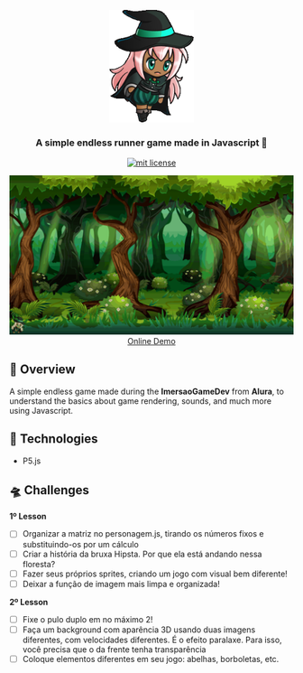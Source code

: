 <p align="center">
	<img src="./src/assets/icons/main.png" width="150" alt="icon" />
</p>	

<h3 align="center">
  A simple endless runner game made in Javascript 🎲
</h3>

<p align="center">
	<a href="https://github.com/guilhermebkel/stuff-delivery">
		<img alt="mit license" src="https://img.shields.io/github/license/guilhermebkel/stuff-delivery?color=0051ff" />
	</a>
</p>

<p align="center">
	<img src="game.gif" alt="gif example" />
	<a href="https://guilhermebkel.github.io/endless-runner-game">Online Demo</a>
</p>

## 📌 Overview

A simple endless game made during the **ImersaoGameDev** from **Alura**, to understand the basics about game rendering, sounds, and much more using Javascript.

## 🔧 Technologies

- P5.js

## 🛸 Challenges

**1º Lesson**
- [ ] Organizar a matriz no personagem.js, tirando os números fixos e substituindo-os por um cálculo
- [ ] Criar a história da bruxa Hipsta. Por que ela está andando nessa floresta?
- [ ] Fazer seus próprios sprites, criando um jogo com visual bem diferente!
- [ ] Deixar a função de imagem mais limpa e organizada!

**2º Lesson**
- [ ] Fixe o pulo duplo em no máximo 2!
- [ ] Faça um background com aparência 3D usando duas imagens diferentes, com velocidades diferentes. É o efeito paralaxe. Para isso, você precisa que o da frente tenha transparência
- [ ] Coloque elementos diferentes em seu jogo: abelhas, borboletas, etc.